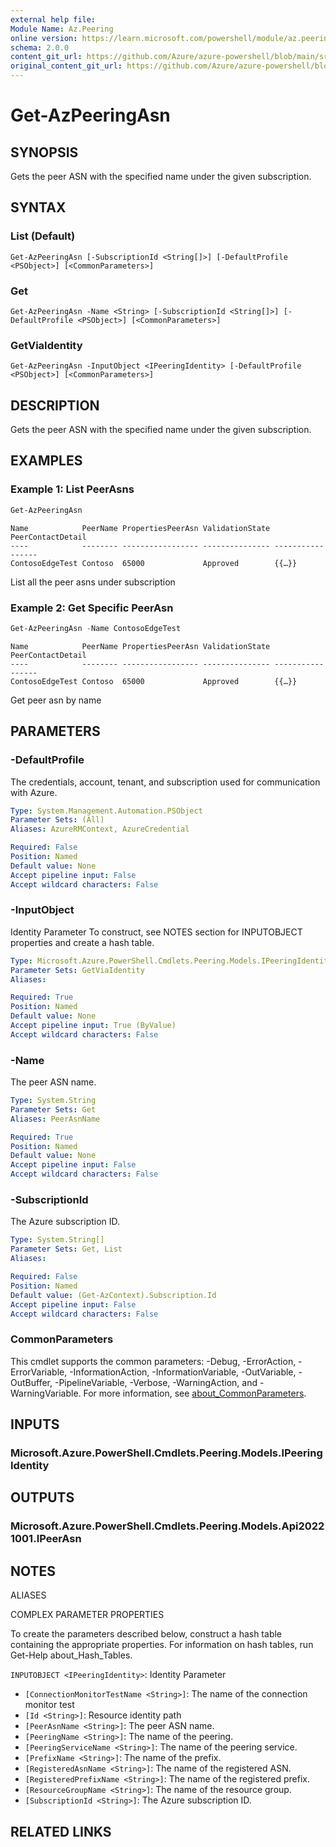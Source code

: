 ```yaml
---
external help file: 
Module Name: Az.Peering
online version: https://learn.microsoft.com/powershell/module/az.peering/get-azpeeringasn
schema: 2.0.0
content_git_url: https://github.com/Azure/azure-powershell/blob/main/src/Peering/help/Get-AzPeeringAsn.md
original_content_git_url: https://github.com/Azure/azure-powershell/blob/main/src/Peering/help/Get-AzPeeringAsn.md
---
```


# Get-AzPeeringAsn

## SYNOPSIS
Gets the peer ASN with the specified name under the given subscription.

## SYNTAX

### List (Default)
```
Get-AzPeeringAsn [-SubscriptionId <String[]>] [-DefaultProfile <PSObject>] [<CommonParameters>]
```

### Get
```
Get-AzPeeringAsn -Name <String> [-SubscriptionId <String[]>] [-DefaultProfile <PSObject>] [<CommonParameters>]
```

### GetViaIdentity
```
Get-AzPeeringAsn -InputObject <IPeeringIdentity> [-DefaultProfile <PSObject>] [<CommonParameters>]
```

## DESCRIPTION
Gets the peer ASN with the specified name under the given subscription.

## EXAMPLES

### Example 1: List PeerAsns
```powershell
Get-AzPeeringAsn
```

```output
Name            PeerName PropertiesPeerAsn ValidationState PeerContactDetail
----            -------- ----------------- --------------- -----------------
ContosoEdgeTest Contoso  65000             Approved        {{…}}

```

List all the peer asns under subscription

### Example 2: Get Specific PeerAsn
```powershell
Get-AzPeeringAsn -Name ContosoEdgeTest
```

```output
Name            PeerName PropertiesPeerAsn ValidationState PeerContactDetail
----            -------- ----------------- --------------- -----------------
ContosoEdgeTest Contoso  65000             Approved        {{…}}
```

Get peer asn by name

## PARAMETERS

### -DefaultProfile
The credentials, account, tenant, and subscription used for communication with Azure.

```yaml
Type: System.Management.Automation.PSObject
Parameter Sets: (All)
Aliases: AzureRMContext, AzureCredential

Required: False
Position: Named
Default value: None
Accept pipeline input: False
Accept wildcard characters: False
```

### -InputObject
Identity Parameter
To construct, see NOTES section for INPUTOBJECT properties and create a hash table.

```yaml
Type: Microsoft.Azure.PowerShell.Cmdlets.Peering.Models.IPeeringIdentity
Parameter Sets: GetViaIdentity
Aliases:

Required: True
Position: Named
Default value: None
Accept pipeline input: True (ByValue)
Accept wildcard characters: False
```

### -Name
The peer ASN name.

```yaml
Type: System.String
Parameter Sets: Get
Aliases: PeerAsnName

Required: True
Position: Named
Default value: None
Accept pipeline input: False
Accept wildcard characters: False
```

### -SubscriptionId
The Azure subscription ID.

```yaml
Type: System.String[]
Parameter Sets: Get, List
Aliases:

Required: False
Position: Named
Default value: (Get-AzContext).Subscription.Id
Accept pipeline input: False
Accept wildcard characters: False
```

### CommonParameters
This cmdlet supports the common parameters: -Debug, -ErrorAction, -ErrorVariable, -InformationAction, -InformationVariable, -OutVariable, -OutBuffer, -PipelineVariable, -Verbose, -WarningAction, and -WarningVariable. For more information, see [about_CommonParameters](http://go.microsoft.com/fwlink/?LinkID=113216).

## INPUTS

### Microsoft.Azure.PowerShell.Cmdlets.Peering.Models.IPeeringIdentity

## OUTPUTS

### Microsoft.Azure.PowerShell.Cmdlets.Peering.Models.Api20221001.IPeerAsn

## NOTES

ALIASES

COMPLEX PARAMETER PROPERTIES

To create the parameters described below, construct a hash table containing the appropriate properties. For information on hash tables, run Get-Help about_Hash_Tables.


`INPUTOBJECT <IPeeringIdentity>`: Identity Parameter
  - `[ConnectionMonitorTestName <String>]`: The name of the connection monitor test
  - `[Id <String>]`: Resource identity path
  - `[PeerAsnName <String>]`: The peer ASN name.
  - `[PeeringName <String>]`: The name of the peering.
  - `[PeeringServiceName <String>]`: The name of the peering service.
  - `[PrefixName <String>]`: The name of the prefix.
  - `[RegisteredAsnName <String>]`: The name of the registered ASN.
  - `[RegisteredPrefixName <String>]`: The name of the registered prefix.
  - `[ResourceGroupName <String>]`: The name of the resource group.
  - `[SubscriptionId <String>]`: The Azure subscription ID.

## RELATED LINKS

